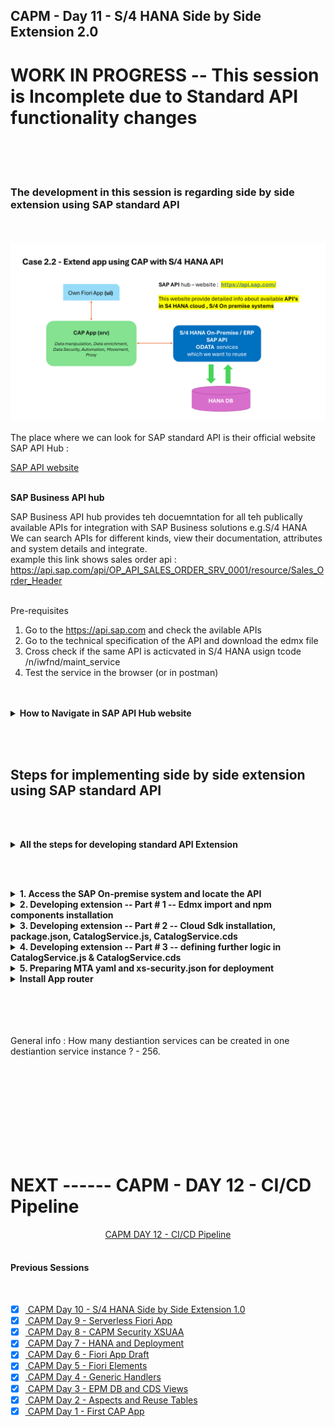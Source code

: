 ## CAPM - Day 11 - S/4 HANA Side by Side Extension 2.0

# WORK IN PROGRESS -- This session is Incomplete due to Standard API functionality changes

</br>
</br>
</br>

### The development in this session is regarding side by side extension using SAP standard API
</br>
</br>
<img src="./files/SAP_EXT_2.2.png" >

</br>
</br>
The place where we can look for SAP standard API is their official website SAP API Hub : </br>

[SAP API website](https://api.sap.com/) </br></br>


**SAP Business API hub** </br>

SAP Business API hub provides teh docuemntation for all teh publically available APIs for integration with SAP Business solutions e.g.S/4 HANA
</br>We can search APIs for different kinds, view their documentation, attributes and system details and integrate.
</br> example this link shows sales order api : https://api.sap.com/api/OP_API_SALES_ORDER_SRV_0001/resource/Sales_Order_Header </br>
</br>

Pre-requisites</br>

1. Go to the https://api.sap.com and check the avilable APIs
2. Go to the technical specification of the API and download the edmx file
3. Cross check if the same API is acticvated in S/4 HANA usign tcode /n/iwfnd/maint_service
4. Test the service in the browser (or in postman)

</br>
</br>

<details>
<summary> <b> How to Navigate in SAP API Hub website </b> </summary>
</br>
</br>

SAP API business hub is a place for documentaion of the API and details of the entity type and entity sets
</br> and what types of API available in the SAP products ODATA v2, v2, SOAP and release version details 
</br>
</br>
<img src="./files/capmd11-1.png" ></br></br>
<img src="./files/capmd11-2.png" ></br> </br>
<img src="./files/capmd11-3.png" ></br> </br>
<img src="./files/capmd11-4.png" ></br> </br>

[SAP On premise link](https://api.sap.com/products/SAPS4HANA/overview)</br> </br>

<img src="./files/capmd11-5.png" ></br> </br>
<img src="./files/capmd11-6.png" ></br> </br>
<img src="./files/capmd11-7.png" ></br> </br>
<img src="./files/capmd11-8.png" ></br> </br>
<img src="./files/capmd11-9.png" ></br> </br>
<img src="./files/capmd11-10.png" ></br> </br>
<img src="./files/capmd11-11.png" ></br> </br>
<img src="./files/capmd11-12.png" ></br> </br>
<img src="./files/capmd11-13.png" ></br> </br>
<img src="./files/capmd11-13a.png" ></br> </br>

</br>
</br>
</details>

<!-- </br> </br> </br> </br> -->

</br> </br> 

## Steps for implementing side by side extension using SAP standard API 

</br> </br> 

<details>
<summary> <b> All the steps for developing standard API Extension </b> </summary>
</br>
</br>

1. Create a new capproject and do **cds init**

2. Install Components : </br>
</br>         2.1 Cloud Focundry security - **@sap/xssec, @sap/xsenv, passport**
</br>         2.2 OData V2 adapter - **@sap/cds-odata-v2-adapter-proxy**
</br>         2.3 Serving Odata V2 over Cloud SDK - **@sap-cloud-sdk/odata-v2**
</br>         2.4 To generate service code in node JS, Install Cloud SDK generator module using **@sap-cloud-sdk/generator**

3. Create folder **sales-order-api** in **srv**, Create **service-spec** folder in **srv**

4. Run **cds watch** and drag drop the edmx file to **service-spec** folder it creates an External folder with *.csn file. 

5. Generate the JS code for api calls using sdk generator to our sales-order-api folder using this command
   </br> 
   **npx generate-odata-client --input /home/user/projects/cap_api_ext2/srv/external --outputDir /home/user/projects/cap_api_ext2/srv/sales-order-api** </br> 

   (in VSCode need to give edmx file folder path in input instead of file path)</br> </br> 

6. Add a new **CatalogService.cds** and **CatalogService.js**

7. In **CatalogService.cds** define the service definition by referncing the *.csn file generated based on SAP OData

8. Define the service implementation in CatalogService.js file write code to generate type scriopt moduled whcih will act like bridge to communicate to our SAP OData business API.

9. Generate a Fiori Application using free style with local cap project.

10. Replace hardcoded credentials with destination.

11. Create a destination service and maintain destination with name S4HANA because the same we used in our code.

12. Create **mta.yaml** file for deployment.

13. Add the modules **srv** and **ui** module.

14. Add resources as destination and xsuaa. Maintain the **xs-security.json** file

15. Get the pacakge.json file from sub directory of app folder move it to app folder.

16. Add app router component to project (npm install @sap/approuter) and include start script

17. In xs-app.json file add routing paths

18. Push the code to the github from VScode (for CI- CD pipeline) 

19. Pull the code to BAS (in case created in BAS github code pulling is not needed)

20. Build the MTA archive using mta.yaml and deploy the MTA archive to SAP BTP.

</br>
</br>
</details>

</br> </br> 

<details>
<summary> <b>1. Access the SAP On-premise system and locate the API  </b> </summary>
</br>
</br>
<img src="./files/capmd11-14.png" ></br> </br>
<img src="./files/capmd11-15.png" ></br> </br>

Get the technical name of the API from the SAP API hub page </br> </br>
<img src="./files/capmd11-12.png" ></br> </br>
<img src="./files/capmd11-13.png" ></br> </br>


<details>
<summary> API search Method - Filter (Search only implemented API) </summary>
</br>
</br>
<img src="./files/capmd11-16.png" ></br> </br>
<img src="./files/capmd11-16a.png" ></br> </br>
<img src="./files/capmd11-16b.png" ></br> </br>
</br>
</br>
</details>

<details>
<summary> API search Method - Add service (Search all available API's for implementation) </summary>
</br>
</br>
<img src="./files/capmd11-17.png" ></br> </br>
<img src="./files/capmd11-17a.png" ></br> </br>
<img src="./files/capmd11-17b.png" ></br> </br>
</br>
</br>
</details>

Now filtering the API based on the business documentation</br> </br>
<img src="./files/capmd11-18.png" ></br> </br>
<img src="./files/capmd11-19.png" ></br> </br>
<img src="./files/capmd11-20.png" ></br> </br>
<img src="./files/capmd11-21.png" ></br> </br>
<img src="./files/capmd11-22.png" ></br> </br>
<img src="./files/capmd11-23.png" ></br> </br>
<img src="./files/capmd11-24a.png" ></br> </br>
<img src="./files/capmd11-24b.png" ></br> </br>
</br>
</br>
</details>

<details>
<summary> <b>2. Developing extension -- Part # 1 -- Edmx import and npm components installation </b> </summary>
</br>
</br>
<img src="./files/capmd11-25.png" ></br> </br>
<img src="./files/capmd11-26.png" ></br> </br>
<img src="./files/capmd11-27.png" ></br> </br>
<img src="./files/capmd11-28.png" ></br> </br>
<img src="./files/capmd11-29.png" ></br> </br>
<img src="./files/capmd11-30.png" ></br> </br>
<img src="./files/capmd11-31.png" ></br> </br>

Install essential components for the project</br> </br>


```bat
npm install @sap/xssec
npm install @sap/xsenv
npm install passport
npm install @sap/cds-odata-v2-adapter-proxy
npm install @sap-cloud-sdk/odata-v2

```
</br> 

</br> </br>

</br>
</br>
</details>


<details>
<summary> <b>3. Developing extension -- Part # 2 -- Cloud Sdk installation, package.json, CatalogService.js, CatalogService.cds </b> </summary>
</br>
</br>

In last development we fetched data for open service now we are going to fetch data from SAP specifc service 
</bR> SAP has provided something called sap S/4 HANA Cloud sdk 
</br> </br>

<details>
<summary> <b> Method #1 -- implementing Cloud SDK </b> </summary>
</br> </br>
Go to API consumption section of API and follow the instrcutions provided there 
</br> </br>

1. Install Node and npm. We recommend the use of the LTS version.
2. Download the API specification from the Overview -> API Specification section. Choose EDMX format.
3. Store the specification file in your project in the folder resources/service-specs
4. Install the generator by running: npm install @sap-cloud-sdk/generator
5. Generate a typed client by running the generator: npx generate-odata-client --input resources/service-specs --outputDir src/generated
</br> </br>
<img src="./files/capmd11-34.png" ></br> </br>
</br> </br>
</details>

<details>
<summary> <b> Method #2 -- implementing Cloud SDK </b> </summary>
</br> </br>
Go to this link https://sap.github.io/cloud-sdk/docs/js/getting-started and refer the guides provided there
</br> </br>
<img src="./files/capmd11-35.png" ></br> </br>
<img src="./files/capmd11-36.png" ></br> </br>
</br> </br>
</details>
</br> </br>



Make changes to package.json file for local testing purpose add credentials of S/4 HANA On-Premise system (ABAP instance port)</br> </br>

**SAP logon on pad - to get IP address**
</br> </br>
<img src="./files/capmd11-37.png" ></br> </br>

**Go to Tcode SMICM - (goto->service) to get Port Number**
</br> </br>
<img src="./files/capmd11-38.png" ></br> </br>
<img src="./files/capmd11-39.png" ></br> </br>

<img src="./files/capmd11-40.png" ></br> </br>

**package.json** # 1
</br> 

```json

{
  "name": "capi_ext2",
  "version": "1.0.0",
  "description": "A simple CAP project.",
  "repository": "<Add your repository here>",
  "license": "UNLICENSED",
  "private": true,
  "dependencies": {
    "@sap-cloud-sdk/generator": "^3.15.0",
    "@sap-cloud-sdk/odata-v2": "^3.15.0",
    "@sap/cds": "^7.9.1",
    "@sap/cds-dk": "^7.9.1",
    "@sap/cds-odata-v2-adapter-proxy": "^1.9.21",
    "@sap/xsenv": "^5.1.0",
    "@sap/xssec": "^3.6.1",
    "express": "^4",
    "passport": "^0.7.0"
  },
  "devDependencies": {
    "@cap-js/sqlite": "^1",
    "@sap/eslint-plugin-cds": "^3",
    "eslint": "^9"
  },
  "scripts": {
    "start": "cds-serve"
  },
  "cds": {
    "requires": {
      "OP_API_SALES_ORDER_SRV_0001": {
        "kind": "odata-v2",
        "model": "srv/external/OP_API_SALES_ORDER_SRV_0001"
      }
    }
  }
}

```

As mentioned in official API website we perform the steps [API link](https://api.sap.com/api/OP_API_SALES_ORDER_SRV_0001/resource/) </br> </br>
<img src="./files/capmd11-41x.png" ></br> </br>


The recommended steps from the website suggest to use the following component 
</br> </br>

**item -1 : Install Cloud generator component of Cloud SDK** </br></br>

```bat
npm install @sap-cloud-sdk/generator

```

**item -2 : Generate a Client Using the Command Line Interface** </br></br>

```bat
// Command with Syntax

npx generate-odata-client --input path/to/your/service-specifications --outputDir path/to/store/generated/modulesnpm install @sap-cloud-sdk/generator

// Command with actual values 
// -- input - EDMX folder path from (\srv\external) folder | -- Output - sales-order-api folder (\srv\sales-order-api)

npx generate-odata-client --input /home/user/projects/cap_api_ext2/srv/external --outputDir /home/user/projects/cap_api_ext2/srv/sales-order-api 

```
<img src="./files/capmd11-42.png" ></br> </br>
<img src="./files/capmd11-43.png" ></br> </br>
<img src="./files/capmd11-44.png" ></br> </br>

As suggested in API documentation page make code changes</br> </br>
<img src="./files/capmd11-45.png" ></br> </br>


**CatalogService.cds** sample code # 1
</br>

```cds

namespace salesorderext.srv;

using { OP_API_SALES_ORDER_SRV_0001 as external} from './external/OP_API_SALES_ORDER_SRV_0001';

service CatalogService @(path:'CatalogService') {

    entity SalesOrderSet as projection on external.A_SalesOrder;
    
}

```

</br>

**CatalogService.js** sample code # 1 </br> 

```js

const cds = require('@sap/cds');

module.exports = cds.service.impl(async function(srv){

    const { SalesOrderSet } = this.entities;

 // Read record for this salesorderset srv declared in CatalogService.cds
srv.on('READ', 'SalesOrderSet', async(req) => {
        return [{
            SalesOrder: 10
        }]; 
    });
});


```

</br> </br> 

Execute the program using cds watch and test </br> </br>
<img src="./files/capmd11-46.png" ></br> </br>
<img src="./files/capmd11-47.png" ></br> </br>

</br>
</br>
</details>

<details>
<summary> <b>4. Developing extension -- Part # 3 -- defining further logic in CatalogService.js & CatalogService.cds </b> </summary>
</br>
</br>

Make code changes in **CatalogService.js**  # 2 </br> </br>

```js

const cds = require('@sap/cds');

module.exports = cds.service.impl(async function(srv){

    const { SalesOrderSet } = this.entities;

   var getAllSalesOrder = async function(){
// the const defining here requires to be picked fromt the component OP_API_SALES_ORDER_SRV_0001
    const { opApiSalesOrderSrv0001 } = require ('./sales-order-api/OP_API_SALES_ORDER_SRV_0001')

   }

 // Read record for this salesorderset srv declared in CatalogService.cds
srv.on('READ', 'SalesOrderSet', async(req) => {
        return [{
            SalesOrder: 10
        }]; 
    });
});

```

</br> </br> 
<img src="./files/capmd11-48.png" ></br> </br>
<img src="./files/capmd11-49.png" ></br> </br>
<img src="./files/capmd11-50.png" ></br> </br>
<img src="./files/capmd11-51.png" ></br> </br>

Perform ctrl + click on the Sales api constant it will take you to the next window
</br> </br>
<img src="./files/capmd11-52.png" ></br> </br>

The above mentioned process remains the same for any SAP API implementation in CAP 
</br> </br>
</br> 

lets make further code changes to **CatalogService.js**
<img src="./files/capmd11-53.png" ></br> </br>

Make code changes in **CatalogService.js**  # 3 </br> </br>

Addedd system details to connect to S/4 HANA On-premise
</br>

```js

const cds = require('@sap/cds');

module.exports = cds.service.impl(async function(srv){

    const { SalesOrderSet } = this.entities;

   var getAllSalesOrders = async function(){

    const { opApiSalesOrderSrv0001 } = require('./sales-order-api/OP_API_SALES_ORDER_SRV_0001');
    const { salesOrderApi } = opApiSalesOrderSrv0001();
    const dataSalesData = await salesOrderApi.requestBuilder().getAll().top(5)
    .execute({
        // For BTP deployment prod
        //destinationName: "S4HANA"  

        // for local testing 
        "url": "123.456.789.123:9999",
        "username": "Tesla",
        "password": "Amazing@111"        

});
    return dataSalesData;

   };

 // Read record for this salesorderset srv declared in CatalogService.cds
srv.on('READ', 'SalesOrderSet', async(req) => {
        return await getAllSalesOrders().then(
            salesOrderTable => {
                var aRecord = [];
                salesOrderTable.forEach(element => {
                    var item = {};
                    item.SalesOrder = element.salesOrder;
                    item.SalesOrganization = element.SalesOrganization;
                    item.SalesOrderType = element.SalesOrderType;
                    item.SalesOrderDate = element.SalesOrderDate;
                    item.SoldToParty = element.SoldToParty;
                    item.OverallDeliveryStatus = element.OverallDeliveryStatus;
                    item.Material = element.toItem.Material;
                    item.OrderQuantityUnit = element.toItem.OrderQuantityUnit;
                    item.RequestedQuantity = element.toItem.RequestedQuantity;
                    item.NetAmount = element.toItem.NetAmount;
                    aRecord.push(item);
                });
                return aRecord;
            }
        );
    });
});
```
</br> </br>

<details>
<summary> Navigate the API for locating <b>Request builder function</b> // For understanding </summary>
</br>
</br>

<img src="./files/capmd11-54.png" ></br> </br>
<img src="./files/capmd11-55.png" ></br> </br>
<img src="./files/capmd11-56.png" ></br> </br>
<img src="./files/capmd11-57.png" ></br> </br>

This request builder communicates to SAP system and we will be able to call functions from SAP odata service

</br>
</br>
</details>

</br> </br>

Make code changes in **CatalogService.js**  # 4 -- Final code </br> </br>

```js

const cds = require("@sap/cds");

// import { opApiSalesOrderSrv0001 } from './sales-order-api/OP_API_SALES_ORDER_SRV_0001';

module.exports = cds.service.impl(async function(srv){

    const { MySalesOrder } = this.entities;

   var getAllSalesOrders = async function(){

    const { opApiSalesOrderSrv0001 } = require('./sales-order-api/OP_API_SALES_ORDER_SRV_0001');
    const { salesOrderApi } = opApiSalesOrderSrv0001();
    // const dataSalesData = await salesOrderApi.requestBuilder().getAll().top(5)
    const dataSalesData = await salesOrderApi.requestBuilder().getAll().top(100)
        .select(
            salesOrderApi.schema.SALES_ORDER,
            salesOrderApi.schema.SALES_ORDER_TYPE,
            salesOrderApi.schema.SALES_ORGANIZATION,
            salesOrderApi.schema.SOLD_TO_PARTY,
            salesOrderApi.schema.PAYMENT_METHOD,
            salesOrderApi.schema.TO_ITEM
        )
    .execute({
        // For BTP deployment prod
        destinationName: "S4HANA"  

        // // for local testing 
        // "url": "123.456.789.123:9999",
        // "username": "Tesla",
        // "password": "Amazing@111"        
    });
    return dataSalesData;

   };

 // Read record for this salesorderset srv declared in CatalogService.cds
srv.on('READ', MySalesOrder, async (request) => {
        return await getAllSalesOrders().then(
            salesOrderTable => {
                var aRecord = [];
// what data we are getting from system we can print it here to diagnose the issues                
                console.log(salesOrderTable);
                salesOrderTable.forEach(element => {
                    var item = {};
                    item.SalesOrder = element.salesOrder;
                    item.SalesOrganization = element.salesOrganization;
                    item.SalesOrderType = element.salesOrderType;
                    item.SalesOrderDate = element.salesOrderDate;
                    item.SoldToParty = element.soldToParty;
                    item.OverallDeliveryStatus = element.overallDeliveryStatus;
// if item table contain values assign it                    
                    if(element.toItem[0]){
                        item.Material = element.toItem[0].material;
                        item.OrderQuantityUnit = element.toItem[0].orderQuantityUnit;
                        item.RequestedQuantity = element.toItem[0].requestedQuantity;
                        item.NetAmount = element.toItem[0].netAmount;
// if item table doesnt contain values show empty
                    }else{
                        item.Material = "";
                        item.OrderQuantityUnit = "";
                        item.RequestedQuantity = "";
                        item.NetAmount = "";
                    }
                    aRecord.push(item);
                });
                return aRecord;
            }
        );
    });
});

```

</br> </br>
<img src="./files/capmd11-58.png" ></br> </br>
<img src="./files/capmd11-59.png" ></br> </br>
<img src="./files/capmd11-60.png" ></br> </br>

The next step is building a Fiori app using Fiori open application generatoer, that is same as all the other previous sections can refer it for understanding, once odata service is exposed, it is used for building Fiori app  

</br>
</br>
</details>

<details>
<summary> <b>5. Preparing MTA yaml and xs-security.json for deployment </b> </summary>
</br>
</br>

Command : **cds add mta** to create file to the project directory
</br></br>

## mta.ysmal file for reference
</br></br>

```yaml

_schema-version: '3.1'
ID: cap_api_ext2
version: 1.0.0
description: "A simple CAP project."
parameters:
  enable-parallel-deployments: true
build-parameters:
  before-all:
    - builder: custom
      commands:
        - npx -p @sap/cds-dk cds build --production

# -------------- Begining of SRV module --------------
#-----------------------------------------------------       
modules:
  - name: cap_api_ext2-srv
    type: nodejs
    path: gen/srv
    requires:
      - name: cap_api_ext2-destination
      - name: cap_api_ext2-xsuaa
    parameters:
      buildpack: nodejs_buildpack
    build-parameters:
      builder: npm-ci
    provides:
      - name: srv-api # required by consumers of CAP services (e.g. approuter)
        properties:
          srv-url: ${default-url}
          
# -------------- End of SRV module -------------------
#-----------------------------------------------------

# -------------- Begining of UI module ---------------
#-----------------------------------------------------
  - name: cap_api_ext2-ui
    type: nodejs
    path: app
    requires:
      - name: srv-api
        group: destinations
        properties:
          name: srv-api
          strictssl: true
          forwardAuthToken: true
          url: '~{srv-url}'
      - name: cap_api_ext2-xsuaa
      - name: cap_api_ext2-destination

# -------------- End of UI module --------------------      
#-----------------------------------------------------

# -------------- Begining of Resources ---------------
#-----------------------------------------------------
resources:
  - name: cap_api_ext2-destination
    type: org.cloudfoundry.existing-service
    parameters:
      service-name: cap_api_ext2-destination
      service-plan: lite
  - name: cap_api_ext2-xsuaa
    type: org.cloudfoundry.managed-service
    parameters:
      path: ./xs-security.json

# -------------- End of Resources --------------------      
#-----------------------------------------------------

```
</br> </br>

## Create Xs-security.json file 
</br> </br>

```json

{
    "xsappname": "cap_api_ext2",
    "tenant-mode": "dedicated",
    "scopes": [
        {
            "name": "$XSAPPNAME.Viewer",
            "description": "Viewer"
        }
    ],
    "role-templates": [
        {
            "name": "Viewer",
            "description": "Viewer",
            "scope-references": [
                "$XSAPPNAME.Viewer"
            ]
        }
    ],
	"oauth2-configuration": {
		"token-validity": 60000,
		"refresh-token-validity": 2592000,
		"redirect-uris": [
			"https://*.cfapps.us10-001.hana.ondemand.com/login/callback"
		]
	}
}

```
</br> </br>

</details>


<details>
<summary> <b>Install App router</b> </summary>
</br>
</br>

Inside the app directory (After creating fiori elements based app) package.json file 
</br> will be inside the directory as shown below 

```bat
// By deafult the (ui) pacakges file -- pacakge.json will be in following directory

home\usr\projects\cap_proj\app\salesorderapp\package.json

// Move the file to following directory

home\usr\projects\cap_proj\app\package.json

```

</br></br>

Next install the node module for app router </br></br>

```bat

npm install @sap/approuter

```

</br></br>

Then add start script for the approuter in json file inside (xs-app.json inside app directory)</br></br>

## xs-app.json file for reference 
</br></br>

```json

{
    "welcomeFile": "salesorderapp/webapp/index.html",
    "authenticationMethod": "route",
    "routes":
    [{ 
        "source": "^/salesorderapp/webapp/(.*)$", 
        "target": "$1",
        "csrfProtection": false,
        "authenticationType": "xsuaa",
        "localDir": "salesorderapp/webapp/" 
      }, 
      { 
        "source": "^/(.*)", 
        "csrfProtection": false,
        "authenticationType": "xsuaa",
        "destination": "srv-api" 
      } 
    ]
}

```

</br>
</br>
</details>


<!-- 

<details>
<summary> <b> ALL CODE CHANGES - TODAY SESSION </b> </summary>
</br>
</br>
</br></br>
<img src="./files/capmd11-1.png" >
</br></br>
</br>
</br>
</details>
-->

</br>
</br>
</br>
</br>

General info : How many destiantion services can be created in one destiantion service instance ? - 256.

</br>
</br>
</br>
</br>
</br>
</br>
</br>
</br>

# NEXT ------ CAPM - DAY 12 - CI/CD Pipeline

<p align="center"> 
<a href="https://github.com/Octavius-Dante/Tetra_Proxima/tree/main/CAPM-DAY-12"> CAPM DAY 12 - CI/CD Pipeline</a> 
	
</br>
</br>

#### Previous Sessions
</br>
<!--
- [x] <a href="https://github.com/Octavius-Dante/Tetra_Proxima/tree/main/CAPM-DAY-12"> CAPM Day 12 - Extension CI CD</a>
- [x] <a href="https://github.com/Octavius-Dante/Tetra_Proxima/tree/main/CAPM-DAY-11"> CAPM Day 11 - Side by Side extension 2.0</a>
-->


- [x] <a href="https://github.com/Octavius-Dante/Tetra_Proxima/tree/main/CAPM-DAY-10"> CAPM Day 10 - S/4 HANA Side by Side Extension 1.0</a>
- [x] <a href="https://github.com/Octavius-Dante/Tetra_Proxima/tree/main/CAPM-DAY-9"> CAPM Day 9 - Serverless Fiori App</a>
- [x] <a href="https://github.com/Octavius-Dante/Tetra_Proxima/tree/main/CAPM-DAY-8"> CAPM Day 8 - CAPM Security XSUAA</a>
- [x] <a href="https://github.com/Octavius-Dante/Tetra_Proxima/tree/main/CAPM-DAY-7"> CAPM Day 7 - HANA and Deployment</a>
- [x] <a href="https://github.com/Octavius-Dante/Tetra_Proxima/tree/main/CAPM-DAY-6"> CAPM Day 6 - Fiori App Draft</a>
- [x] <a href="https://github.com/Octavius-Dante/Tetra_Proxima/tree/main/CAPM-DAY-5"> CAPM Day 5 - Fiori Elements</a>
- [x] <a href="https://github.com/Octavius-Dante/Tetra_Proxima/tree/main/CAPM-DAY-4"> CAPM Day 4 - Generic Handlers</a>
- [x] <a href="https://github.com/Octavius-Dante/Tetra_Proxima/tree/main/CAPM-DAY-3"> CAPM Day 3 - EPM DB and CDS Views</a>
- [x] <a href="https://github.com/Octavius-Dante/Tetra_Proxima/tree/main/CAPM-DAY-2"> CAPM Day 2 - Aspects and Reuse Tables</a>
- [x] <a href="https://github.com/Octavius-Dante/Tetra_Proxima/tree/main/CAPM-DAY-1"> CAPM Day 1 - First CAP App </a>

</br>
</br>

</p>
